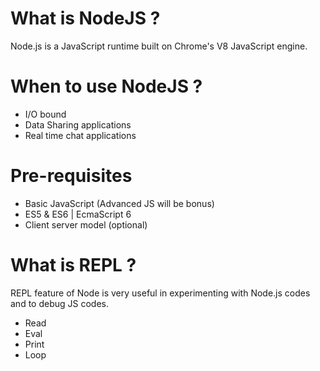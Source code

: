 # What is NodeJS ?

Node.js is a JavaScript runtime built on Chrome's V8 JavaScript engine.

# When to use NodeJS ?

- I/O bound
- Data Sharing applications
- Real time chat applications

# Pre-requisites

- Basic JavaScript (Advanced JS will be bonus)
- ES5 & ES6 | EcmaScript 6
- Client server model (optional)

# What is REPL ?

REPL feature of Node is very useful in experimenting with Node.js codes and to debug JS codes.

- Read
- Eval
- Print
- Loop